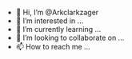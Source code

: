 - 👋 Hi, I’m @Arkclarkzager
- 👀 I’m interested in ...
- 🌱 I’m currently learning ...
- 💞️ I’m looking to collaborate on ...
- 📫 How to reach me ...

<!---
Arkclarkzager/Arkclarkzager is a ✨ special ✨ repository because its `README.md` (this file) appears on your GitHub profile.
You can click the Preview link to take a look at your changes.
--->
